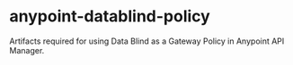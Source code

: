 # anypoint-datablind-policy
Artifacts required for using Data Blind as a Gateway Policy in Anypoint API Manager.
